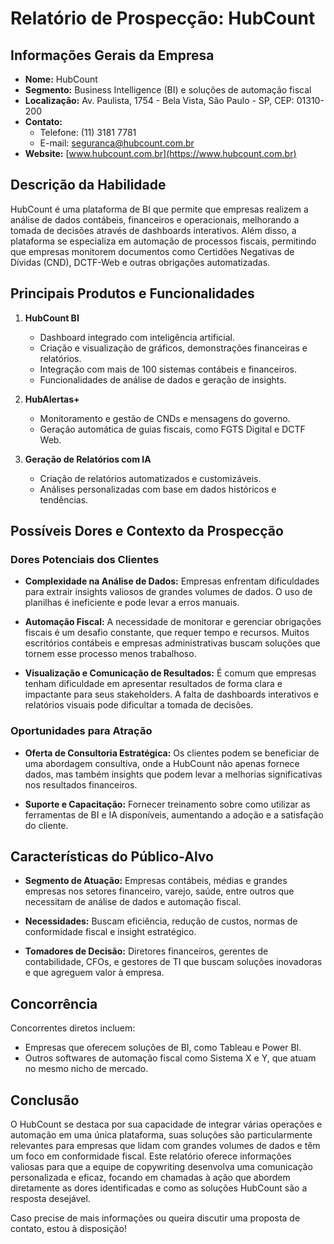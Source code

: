 # Relatório de Prospecção: HubCount

## Informações Gerais da Empresa
- **Nome:** HubCount
- **Segmento:** Business Intelligence (BI) e soluções de automação fiscal
- **Localização:** Av. Paulista, 1754 - Bela Vista, São Paulo - SP, CEP: 01310-200
- **Contato:** 
  - Telefone: (11) 3181 7781
  - E-mail: seguranca@hubcount.com.br
- **Website:** [www.hubcount.com.br](https://www.hubcount.com.br)

## Descrição da Habilidade
HubCount é uma plataforma de BI que permite que empresas realizem a análise de dados contábeis, financeiros e operacionais, melhorando a tomada de decisões através de dashboards interativos. Além disso, a plataforma se especializa em automação de processos fiscais, permitindo que empresas monitorem documentos como Certidões Negativas de Dívidas (CND), DCTF-Web e outras obrigações automatizadas.

## Principais Produtos e Funcionalidades
1. **HubCount BI**
   - Dashboard integrado com inteligência artificial.
   - Criação e visualização de gráficos, demonstrações financeiras e relatórios.
   - Integração com mais de 100 sistemas contábeis e financeiros.
   - Funcionalidades de análise de dados e geração de insights.

2. **HubAlertas+**
   - Monitoramento e gestão de CNDs e mensagens do governo.
   - Geração automática de guias fiscais, como FGTS Digital e DCTF Web.

3. **Geração de Relatórios com IA**
   - Criação de relatórios automatizados e customizáveis.
   - Análises personalizadas com base em dados históricos e tendências.

## Possíveis Dores e Contexto da Prospecção
### Dores Potenciais dos Clientes
- **Complexidade na Análise de Dados:**
  Empresas enfrentam dificuldades para extrair insights valiosos de grandes volumes de dados. O uso de planilhas é ineficiente e pode levar a erros manuais.

- **Automação Fiscal:**
  A necessidade de monitorar e gerenciar obrigações fiscais é um desafio constante, que requer tempo e recursos. Muitos escritórios contábeis e empresas administrativas buscam soluções que tornem esse processo menos trabalhoso.

- **Visualização e Comunicação de Resultados:**
  É comum que empresas tenham dificuldade em apresentar resultados de forma clara e impactante para seus stakeholders. A falta de dashboards interativos e relatórios visuais pode dificultar a tomada de decisões.

### Oportunidades para Atração
- **Oferta de Consultoria Estratégica:**
  Os clientes podem se beneficiar de uma abordagem consultiva, onde a HubCount não apenas fornece dados, mas também insights que podem levar a melhorias significativas nos resultados financeiros.

- **Suporte e Capacitação:**
  Fornecer treinamento sobre como utilizar as ferramentas de BI e IA disponíveis, aumentando a adoção e a satisfação do cliente.

## Características do Público-Alvo
- **Segmento de Atuação:**
  Empresas contábeis, médias e grandes empresas nos setores financeiro, varejo, saúde, entre outros que necessitam de análise de dados e automação fiscal.

- **Necessidades:**
  Buscam eficiência, redução de custos, normas de conformidade fiscal e insight estratégico.

- **Tomadores de Decisão:**
  Diretores financeiros, gerentes de contabilidade, CFOs, e gestores de TI que buscam soluções inovadoras e que agreguem valor à empresa.

## Concorrência
Concorrentes diretos incluem:
- Empresas que oferecem soluções de BI, como Tableau e Power BI.
- Outros softwares de automação fiscal como Sistema X e Y, que atuam no mesmo nicho de mercado.

## Conclusão
O HubCount se destaca por sua capacidade de integrar várias operações e automação em uma única plataforma, suas soluções são particularmente relevantes para empresas que lidam com grandes volumes de dados e têm um foco em conformidade fiscal. Este relatório oferece informações valiosas para que a equipe de copywriting desenvolva uma comunicação personalizada e eficaz, focando em chamadas à ação que abordem diretamente as dores identificadas e como as soluções HubCount são a resposta desejável. 

Caso precise de mais informações ou queira discutir uma proposta de contato, estou à disposição!